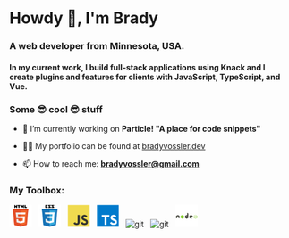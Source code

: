# Howdy 🤠, I'm Brady

### A web developer from Minnesota, USA.

#### In my current work, I build full-stack applications using Knack and I create plugins and features for clients with JavaScript, TypeScript, and Vue.

### Some 😎 **cool** 😎 stuff

- 🔭 I’m currently working on **Particle! "A place for code snippets"**

- 👨‍💻 My portfolio can be found at [bradyvossler.dev](bradyvossler.dev)

- 📫 How to reach me: **bradyvossler@gmail.com**

### My Toolbox:

<p>
  <img src="https://raw.githubusercontent.com/devicons/devicon/master/icons/html5/html5-original-wordmark.svg" alt="html5" width="40" height="40" style="margin-right: 8px"/>
  <img src="https://raw.githubusercontent.com/devicons/devicon/master/icons/css3/css3-original-wordmark.svg" alt="css3" width="40" height="40" style="margin-right: 8px"/>
  <img src="https://raw.githubusercontent.com/devicons/devicon/master/icons/javascript/javascript-original.svg" alt="javascript" width="40" height="40" style="margin-right: 8px"/>
  <img src="https://raw.githubusercontent.com/devicons/devicon/master/icons/typescript/typescript-original.svg" alt="typescript" width="40" height="40" style="margin-right: 8px"/>
  <img src="https://www.vectorlogo.zone/logos/vuejs/vuejs-icon.svg" alt="git" width="40" height="40" style="margin-right: 8px"/>
  <img src="https://www.vectorlogo.zone/logos/git-scm/git-scm-icon.svg" alt="git" width="40" height="40" style="margin-right: 8px"/>
  <img src="https://raw.githubusercontent.com/devicons/devicon/master/icons/nodejs/nodejs-original-wordmark.svg" alt="nodejs" width="40" height="40" style="margin-right: 8px"/>
<p>

